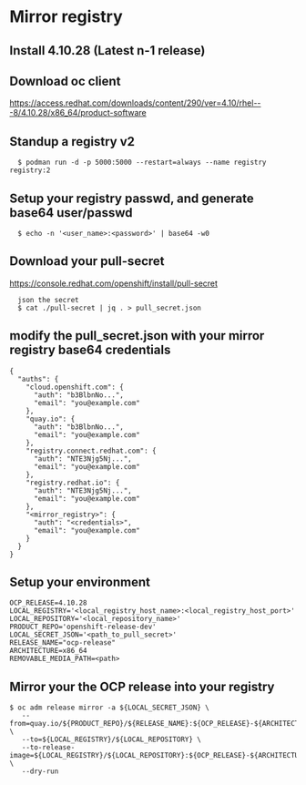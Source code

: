 # Mirror registry


## Install 4.10.28 (Latest n-1 release)

## Download oc client
  https://access.redhat.com/downloads/content/290/ver=4.10/rhel---8/4.10.28/x86_64/product-software

## Standup a registry v2
```
  $ podman run -d -p 5000:5000 --restart=always --name registry registry:2
```

## Setup your registry passwd, and generate base64 user/passwd
```
  $ echo -n '<user_name>:<password>' | base64 -w0
```

## Download your pull-secret
  https://console.redhat.com/openshift/install/pull-secret

```
  json the secret
  $ cat ./pull-secret | jq . > pull_secret.json
```

## modify the pull_secret.json with your mirror registry base64 credentials

```
{
  "auths": {
    "cloud.openshift.com": {
      "auth": "b3BlbnNo...",
      "email": "you@example.com"
    },
    "quay.io": {
      "auth": "b3BlbnNo...",
      "email": "you@example.com"
    },
    "registry.connect.redhat.com": {
      "auth": "NTE3Njg5Nj...",
      "email": "you@example.com"
    },
    "registry.redhat.io": {
      "auth": "NTE3Njg5Nj...",
      "email": "you@example.com"
    },
    "<mirror_registry>": { 
      "auth": "<credentials>", 
      "email": "you@example.com"
    }
  }
}
```


## Setup your environment

```
OCP_RELEASE=4.10.28
LOCAL_REGISTRY='<local_registry_host_name>:<local_registry_host_port>'
LOCAL_REPOSITORY='<local_repository_name>'
PRODUCT_REPO='openshift-release-dev'
LOCAL_SECRET_JSON='<path_to_pull_secret>'
RELEASE_NAME="ocp-release"
ARCHITECTURE=x86_64
REMOVABLE_MEDIA_PATH=<path>
```


## Mirror your the OCP release into your registry

```
$ oc adm release mirror -a ${LOCAL_SECRET_JSON} \
   --from=quay.io/${PRODUCT_REPO}/${RELEASE_NAME}:${OCP_RELEASE}-${ARCHITECTURE} \
   --to=${LOCAL_REGISTRY}/${LOCAL_REPOSITORY} \
   --to-release-image=${LOCAL_REGISTRY}/${LOCAL_REPOSITORY}:${OCP_RELEASE}-${ARCHITECTURE} \
   --dry-run
```
